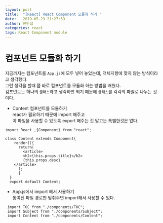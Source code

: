 ```yaml
---
layout: post
title:  "[React] React Component 모듈화 하기 "
date:   2019-05-29 21:27:59
author: 한만섭
categories: react
tags: React Component module
---
```


# 컴포넌트 모듈화 하기 

지금까지는 컴포넌트를 `App.js`에 모두 넣어 놓았는데, 객체지향에 맞지 않는 방식이라고 생각했다.  
그런 생각을 할때 쯤 바로 컴포넌트를 모듈화 하는 방법을 배웠다.  
컴포넌트는 하나의 `클래스`라고 생각하면 되기 때문에 `클래스`를 각각의 파일로 나누는 것이다. 


- Content 컴포넌트를 모듈하기  
  react가 필요하기 때문에 import 해주고  
  이 파일을 사용할 수 있도록 export 해주는 것 말고는 특별한것은 없다. 
  
```
import React ,{Component} from "react";

class Content extends Component{
    render(){
      return(
        <article>
        <h2>{this.props.title}</h2>
        {this.props.desc}
    </article>
      );
      }
  }
  export default Content;
```
  
  - App.js에서 import 해서 사용하기  
    놓여진 파일 경로만 맞춰주면 import해서 사용할 수 있다. 
 ```
  import TOC from "./components/TOC";
  import Subject from "./components/Subject";
  import Content from "./components/Content";
```
  
  
